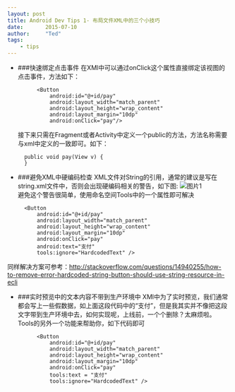 ```yaml
---
layout: post
title: Android Dev Tips 1- 布局文件XML中的三个小技巧
date:       2015-07-10
author:     "Ted"
tags:
    - tips
---
```



* ###快速绑定点击事件
    在XMl中可以通过onClick这个属性直接绑定该视图的点击事件，方法如下：

            <Button
	            android:id="@+id/pay"
	            android:layout_width="match_parent"
	            android:layout_height="wrap_content"
	            android:layout_margin="10dp"
	            android:onClick="pay"/>
	            
    接下来只需在Fragment或者Activity中定义一个public的方法，方法名称需要与xml中定义的一致即可。如下：    
    	
    	public void pay(View v) {
		}

* ###避免XML中硬编码检查
    XML文件对String的引用，通常的建议是写在string.xml文件中，否则会出现硬编码相关的警告，如下图:
![图片1][1]  
	避免这个警告很简单，使用命名空间Tools中的一个属性即可解决  

		<Button
			android:id="@+id/pay"
			android:layout_width="match_parent"
	        android:layout_height="wrap_content"
	        android:layout_margin="10dp"
	        android:onClick="pay"
	        android:text="支付"
	        tools:ignore="HardcodedText" />  
同样解决方案可参考：http://stackoverflow.com/questions/14940255/how-to-remove-error-hardcoded-string-button-should-use-string-resource-in-ecli

* ###实时预览中的文本内容不带到生产环境中
    XMl中为了实时预览，我们通常都会写上一些假数据，如上面这段代码中的“支付”，但是我其实并不像把这段文字带到生产环境中去，如何实现呢，上线前，一个个删除？太麻烦啦。Tools的另外一个功能来帮助你，如下代码即可
			
			<Button
	            android:id="@+id/pay"
	            android:layout_width="match_parent"
	            android:layout_height="wrap_content"
	            android:layout_margin="10dp"
	            android:onClick="pay"
	            tools:text = "支付"
	            tools:ignore="HardcodedText" />

  [1]: http://7xkbzx.com1.z0.glb.clouddn.com/0712_1.png



